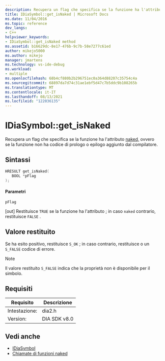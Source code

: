 ```yaml
---
description: Recupera un flag che specifica se la funzione ha l'attributo naked, ovvero se la funzione non ha codice di prologo o epilogo aggiunto dal compilatore.
title: IDiaSymbol::get_isNaked | Microsoft Docs
ms.date: 11/04/2016
ms.topic: reference
dev_langs:
- C++
helpviewer_keywords:
- IDiaSymbol::get_isNaked method
ms.assetid: b16629dc-8e17-476b-9c7b-58e7277c61ed
author: mikejo5000
ms.author: mikejo
manager: jmartens
ms.technology: vs-ide-debug
ms.workload:
- multiple
ms.openlocfilehash: 68b4cf880b2b296751ec0a364d88207c35754c4a
ms.sourcegitcommit: 68897da7d74c31ae1ebf5d47c7b5ddc9b108265b
ms.translationtype: MT
ms.contentlocale: it-IT
ms.lasthandoff: 08/13/2021
ms.locfileid: "122036135"
---
```

# <a name="idiasymbolget_isnaked"></a>IDiaSymbol::get_isNaked
Recupera un flag che specifica se la funzione ha l'attributo [naked,](/cpp/cpp/naked-cpp) ovvero se la funzione non ha codice di prologo o epilogo aggiunto dal compilatore.

## <a name="syntax"></a>Sintassi

```C++
HRESULT get_isNaked(
   BOOL *pFlag
);
```

#### <a name="parameters"></a>Parametri
 `pFlag`

[out] Restituisce `TRUE` se la funzione ha l'attributo ; in caso `naked` contrario, restituisce `FALSE` .

## <a name="return-value"></a>Valore restituito
 Se ha esito positivo, restituisce `S_OK` ; in caso contrario, restituisce o un `S_FALSE` codice di errore.

> [!NOTE]
> Il valore restituito `S_FALSE` indica che la proprietà non è disponibile per il simbolo.

## <a name="requirements"></a>Requisiti

|Requisito|Descrizione|
|-----------------|-----------------|
|Intestazione:|dia2.h|
|Version:|DIA SDK v8.0|

## <a name="see-also"></a>Vedi anche
- [IDiaSymbol](../../debugger/debug-interface-access/idiasymbol.md)
- [Chiamate di funzioni naked](/cpp/cpp/naked-function-calls)
